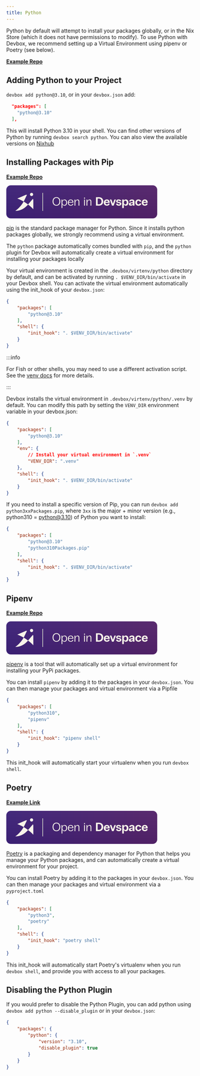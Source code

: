 ```yaml
---
title: Python
---
```


Python by default will attempt to install your packages globally, or in the Nix Store (which it does not have permissions to modify). To use Python with Devbox, we recommend setting up a Virtual Environment using pipenv or Poetry (see below).

[**Example Repo**](https://github.com/jetify-com/devbox/tree/main/examples/development/python)

## Adding Python to your Project

`devbox add python@3.10`, or in your `devbox.json` add:

```json
  "packages": [
    "python@3.10"
  ],
```

This will install Python 3.10 in your shell. You can find other versions of Python by running `devbox search python`. You can also view the available versions on [Nixhub](https://www.nixhub.io/packages/python)

## Installing Packages with Pip

[**Example Repo**](https://github.com/jetify-com/devbox/tree/main/examples/development/python/pip)

[![Open In Devbox.sh](../../../static/img/open-in-devspace.svg)](https://cloud.jetify.com/new/github.com/jetify-com/devbox?folder=examples/development/python/pip)

[pip](https://pip.pypa.io/en/stable/) is the standard package manager for Python. Since it installs python packages globally, we strongly recommend using a virtual environment.

The `python` package automatically comes bundled with `pip`, and the `python` plugin for Devbox will automatically create a virtual environment for installing your packages locally

Your virtual environment is created in the `.devbox/virtenv/python` directory by default, and can be activated by running `. $VENV_DIR/bin/activate` in your Devbox shell. You can activate the virtual environment automatically using the init_hook of your `devbox.json`:

```json
{
    "packages": [
        "python@3.10"
    ],
    "shell": {
        "init_hook": ". $VENV_DIR/bin/activate"
    }
}
```

:::info

For Fish or other shells, you may need to use a different activation script. See the [venv docs](https://docs.python.org/3/library/venv.html#how-venvs-work) for more details.

:::

Devbox installs the virtual environment in `.devbox/virtenv/python/.venv` by default. You can modify this path by setting the `VENV_DIR` environment variable in your devbox.json:

```json
{
    "packages": [
        "python@3.10"
    ],
    "env": {
        // Install your virtual environment in `.venv`
        "VENV_DIR": ".venv"
    },
    "shell": {
        "init_hook": ". $VENV_DIR/bin/activate"
    }
}
```

If you need to install a specific version of Pip, you can run `devbox add python3xxPackages.pip`, where `3xx` is the major + minor version (e.g., python310 = python@3.10) of Python you want to install:

```json
{
    "packages": [
        "python@3.10"
        "python310Packages.pip"
    ],
    "shell": {
        "init_hook": ". $VENV_DIR/bin/activate"
    }
}
```

## Pipenv

[**Example Repo**](https://github.com/jetify-com/devbox/tree/main/examples/development/python/pipenv)

[![Open In Devbox.sh](../../../static/img/open-in-devspace.svg)](https://cloud.jetify.com/new/github.com/jetify-com/devbox?folder=examples/development/python/pipenv)

[pipenv](https://pipenv.pypa.io/en/latest/) is a tool that will automatically set up a virtual environment for installing your PyPi packages.

You can install `pipenv` by adding it to the packages in your `devbox.json`. You can then manage your packages and virtual environment via a Pipfile

```json
{
    "packages": [
        "python310",
        "pipenv"
    ],
    "shell": {
        "init_hook": "pipenv shell"
    }
}
```

This init_hook will automatically start your virtualenv when you run `devbox shell`.

## Poetry

[**Example Link**](https://github.com/jetify-com/devbox/tree/main/examples/development/python/poetry/poetry-demo)

[![Open In Devbox.sh](../../../static/img/open-in-devspace.svg)](https://cloud.jetify.com/new/github.com/jetify-com/devbox?folder=examples/development/python/poetry/poetry-demo)

[Poetry](https://python-poetry.org/) is a packaging and dependency manager for Python that helps you manage your Python packages, and can automatically create a virtual environment for your project.

You can install Poetry by adding it to the packages in your `devbox.json`. You can then manage your packages and virtual environment via a `pyproject.toml`

```json
{
    "packages": [
        "python3",
        "poetry"
    ],
    "shell": {
        "init_hook": "poetry shell"
    }
}
```

This init_hook will automatically start Poetry's virtualenv when you run `devbox shell`, and provide you with access to all your packages.

## Disabling the Python Plugin

If you would prefer to disable the Python Plugin, you can add python using `devbox add python --disable_plugin` or in your `devbox.json`:

```json
{
    "packages": {
        "python": {
            "version": "3.10",
            "disable_plugin": true
        }
    }
}
